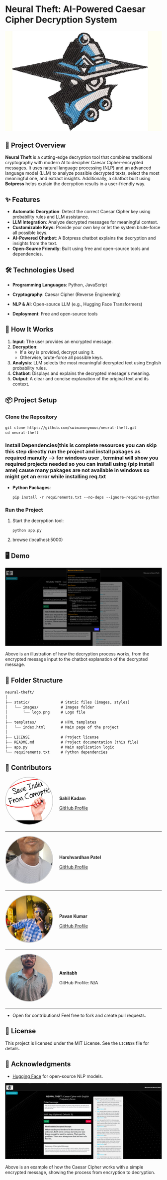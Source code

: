 Neural Theft: AI-Powered Caesar Cipher Decryption System
========================================================

![Neural Theft Logo](static/images/logo.png)

📜 Project Overview
-------------------

**Neural Theft** is a cutting-edge decryption tool that combines traditional cryptography with modern AI to decipher Caesar Cipher-encrypted messages. It uses natural language processing (NLP) and an advanced language model (LLM) to analyze possible decrypted texts, select the most meaningful one, and extract insights. Additionally, a chatbot built using **Botpress** helps explain the decryption results in a user-friendly way.

✨ Features
----------

*   **Automatic Decryption**: Detect the correct Caesar Cipher key using probability rules and LLM assistance.
*   **LLM Integration**: Analyze decrypted messages for meaningful context.
*   **Customizable Keys**: Provide your own key or let the system brute-force all possible keys.
*   **AI-Powered Chatbot**: A Botpress chatbot explains the decryption and insights from the text.
*   **Open-Source Friendly**: Built using free and open-source tools and dependencies.

🛠 Technologies Used
--------------------

*   **Programming Languages**: Python, JavaScript
*   **Cryptography**: Caesar Cipher (Reverse Engineering)
*   **NLP & AI**: Open-source LLM (e.g., Hugging Face Transformers)

*   **Deployment**: Free and open-source tools

🚀 How It Works
---------------

1.  **Input**: The user provides an encrypted message.
2.  **Decryption**:
    *   If a key is provided, decrypt using it.
    *   Otherwise, brute-force all possible keys.
3.  **Analysis**: LLM selects the most meaningful decrypted text using English probability rules.
4.  **Chatbot**: Displays and explains the decrypted message's meaning.
5.  **Output**: A clear and concise explanation of the original text and its context.

📦 Project Setup
----------------

### Clone the Repository

    git clone https://github.com/swimanonymous/neural-theft.git
    cd neural-theft
        

### Install Dependencies(this is complete resources you can skip this step directly run the project and install pakages as required manully --> for windows user , terminal will show you required projects needed so you can install using (pip install ame) cause many pakages are not available in windows so might get an error while installing req.txt

*   **Python Packages**:
    
        pip install -r requirements.txt --no-deps --ignore-requires-python
    


### Run the Project

1.  Start the decryption tool:
    
        python app.py
    
2.  browse (localhost:5000)
    
   
    

🖥 Demo
-------

![Decryption Process Flow](static/images/image1.png)

Above is an illustration of how the decryption process works, from the encrypted message input to the chatbot explanation of the decrypted message.

📂 Folder Structure
-------------------

    neural-theft/
    │
    ├── static/              # Static files (images, styles)
    │   └── images/          # Images folder
    │       └── logo.png     # Logo file
    │
    ├── templates/           # HTML templates
    │   └── index.html       # Main page of the project
    │
    ├── LICENSE              # Project license
    ├── README.md            # Project documentation (this file)
    ├── app.py               # Main application logic
    └── requirements.txt     # Python dependencies
        

👥 Contributors
---------------


<div style="display: flex; align-items: center; margin-bottom: 20px;">
    <img src="static/images/sahil.jpg" alt="Sahil Kadam" style="width: 150px; height: 150px; border-radius: 50%; object-fit: cover; border: 2px solid #ccc; margin-right: 20px;">
    <div>
        <p><b>Sahil Kadam</b></p>
        <a href="https://github.com/swimanonymous">GitHub Profile</a>
    </div>
</div>

---

<div style="display: flex; align-items: center; margin-bottom: 20px;">
    <img src="static/images/harsh.jpg" alt="Harshvardhan Patel" style="width: 150px; height: 150px; border-radius: 50%; object-fit: cover; border: 2px solid #ccc; margin-right: 20px;">
    <div>
        <p><b>Harshvardhan Patel</b></p>
        <a href="https://github.com/Harshvardhanpatel00011">GitHub Profile</a>
    </div>
</div>

---

<div style="display: flex; align-items: center; margin-bottom: 20px;">
    <img src="static/images/pavan.jpg" alt="Pavan Kumar" style="width: 150px; height: 150px; border-radius: 50%; object-fit: cover; border: 2px solid #ccc; margin-right: 20px;">
    <div>
        <p><b>Pavan Kumar</b></p>
        <a href="https://github.com/gpavankumararaligidad">GitHub Profile</a>
    </div>
</div>

---

<div style="display: flex; align-items: center; margin-bottom: 20px;">
    <img src="static/images/amitabh.jpg" alt="Amitabh" style="width: 150px; height: 150px; border-radius: 50%; object-fit: cover; border: 2px solid #ccc; margin-right: 20px;">
    <div>
        <p><b>Amitabh</b></p>
        <p>GitHub Profile: N/A</p>
    </div>
</div>

---
    
*   Open for contributions! Feel free to fork and create pull requests.

📜 License
----------

This project is licensed under the MIT License. See the `LICENSE` file for details.

🙌 Acknowledgments
------------------


*   [Hugging Face](https://huggingface.co/) for open-source NLP models.

![Caesar Cipher Example](static/images/image2.png)

Above is an example of how the Caesar Cipher works with a simple encrypted message, showing the process from encryption to decryption.
